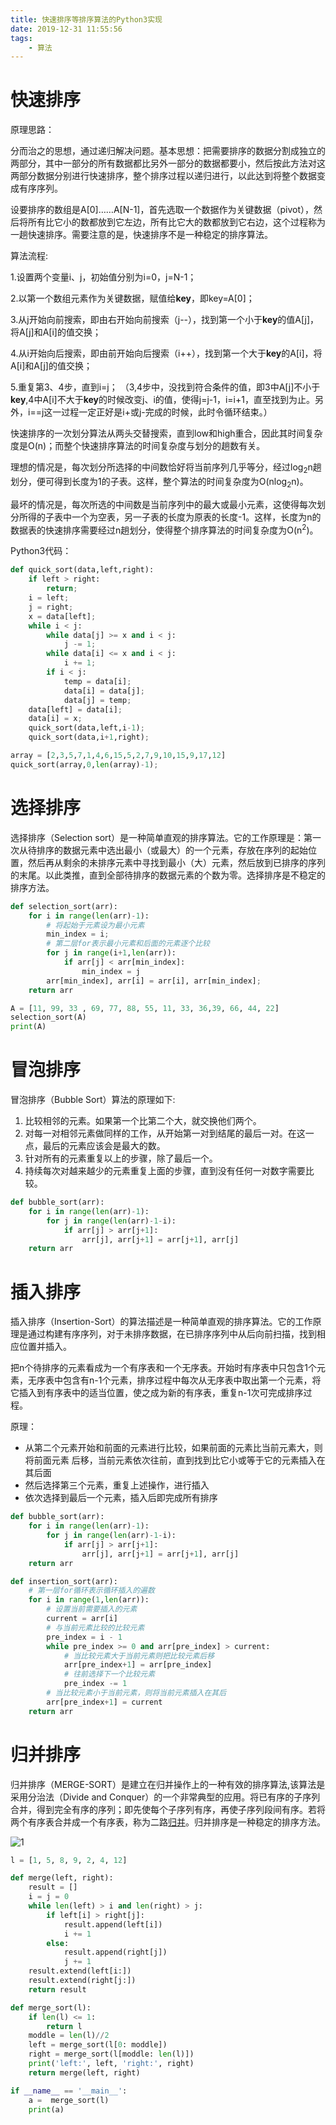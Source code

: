 ```yaml
---
title: 快速排序等排序算法的Python3实现
date: 2019-12-31 11:55:56
tags:
	- 算法
---
```




# 快速排序



原理思路：

分而治之的思想，通过递归解决问题。基本思想：把需要排序的数据分割成独立的两部分，其中一部分的所有数据都比另外一部分的数据都要小，然后按此方法对这两部分数据分别进行快速排序，整个排序过程以递归进行，以此达到将整个数据变成有序序列。

设要排序的数组是A[0]……A[N-1]，首先选取一个数据作为关键数据（pivot），然后将所有比它小的数都放到它左边，所有比它大的数都放到它右边，这个过程称为一趟快速排序。需要注意的是，快速排序不是一种稳定的排序算法。

算法流程:

1.设置两个变量i、j，初始值分别为i=0，j=N-1；

2.以第一个数组元素作为关键数据，赋值给**key**，即key=A[0]；

3.从j开始向前搜索，即由右开始向前搜索（j--），找到第一个小于**key**的值A[j]，将A[j]和A[i]的值交换；

4.从i开始向后搜索，即由前开始向后搜索（i++），找到第一个大于**key**的A[i]，将A[i]和A[j]的值交换；

5.重复第3、4步，直到i=j； （3,4步中，没找到符合条件的值，即3中A[j]不小于**key**,4中A[i]不大于**key**的时候改变j、i的值，使得j=j-1，i=i+1，直至找到为止。另外，i==j这一过程一定正好是i+或j-完成的时候，此时令循环结束。）



快速排序的一次划分算法从两头交替搜索，直到low和high重合，因此其时间复杂度是O(n)；而整个快速排序算法的时间复杂度与划分的趟数有关。 

理想的情况是，每次划分所选择的中间数恰好将当前序列几乎等分，经过log<sub>2</sub>n趟划分，便可得到长度为1的子表。这样，整个算法的时间复杂度为O(nlog<sub>2</sub>n)。

最坏的情况是，每次所选的中间数是当前序列中的最大或最小元素，这使得每次划分所得的子表中一个为空表，另一子表的长度为原表的长度-1。这样，长度为n的数据表的快速排序需要经过n趟划分，使得整个排序算法的时间复杂度为O(n<sup>2</sup>)。

Python3代码：

```python
def quick_sort(data,left,right):
    if left > right:
        return;
    i = left;
    j = right;
    x = data[left];
    while i < j:
        while data[j] >= x and i < j:
            j -= 1;
        while data[i] <= x and i < j:
            i += 1;
        if i < j:
            temp = data[i];
            data[i] = data[j];
            data[j] = temp;
    data[left] = data[i];
    data[i] = x;
    quick_sort(data,left,i-1);
    quick_sort(data,i+1,right);

array = [2,3,5,7,1,4,6,15,5,2,7,9,10,15,9,17,12]
quick_sort(array,0,len(array)-1);

```

# 选择排序

选择排序（Selection sort）是一种简单直观的排序算法。它的工作原理是：第一次从待排序的数据元素中选出最小（或最大）的一个元素，存放在序列的起始位置，然后再从剩余的未排序元素中寻找到最小（大）元素，然后放到已排序的序列的末尾。以此类推，直到全部待排序的数据元素的个数为零。选择排序是不稳定的排序方法。

```python
def selection_sort(arr):
    for i in range(len(arr)-1):
        # 将起始于元素设为最小元素
        min_index = i;
        # 第二层for表示最小元素和后面的元素逐个比较
        for j in range(i+1,len(arr)):
            if arr[j] < arr[min_index]:
                min_index = j
        arr[min_index], arr[i] = arr[i], arr[min_index];
    return arr

A = [11, 99, 33 , 69, 77, 88, 55, 11, 33, 36,39, 66, 44, 22]
selection_sort(A)
print(A)
```

# 冒泡排序

冒泡排序（Bubble Sort）算法的原理如下:

1. 比较相邻的元素。如果第一个比第二个大，就交换他们两个。 
2. 对每一对相邻元素做同样的工作，从开始第一对到结尾的最后一对。在这一点，最后的元素应该会是最大的数。 
3. 针对所有的元素重复以上的步骤，除了最后一个。 
4. 持续每次对越来越少的元素重复上面的步骤，直到没有任何一对数字需要比较。

```python
def bubble_sort(arr):
    for i in range(len(arr)-1):
        for j in range(len(arr)-1-i):
            if arr[j] > arr[j+1]:
                arr[j], arr[j+1] = arr[j+1], arr[j]
    return arr

```

# 插入排序

插入排序（Insertion-Sort）的算法描述是一种简单直观的排序算法。它的工作原理是通过构建有序序列，对于未排序数据，在已排序序列中从后向前扫描，找到相应位置并插入。

把n个待排序的元素看成为一个有序表和一个无序表。开始时有序表中只包含1个元素，无序表中包含有n-1个元素，排序过程中每次从无序表中取出第一个元素，将它插入到有序表中的适当位置，使之成为新的有序表，重复n-1次可完成排序过程。

原理：

- 从第二个元素开始和前面的元素进行比较，如果前面的元素比当前元素大，则将前面元素 后移，当前元素依次往前，直到找到比它小或等于它的元素插入在其后面
- 然后选择第三个元素，重复上述操作，进行插入
- 依次选择到最后一个元素，插入后即完成所有排序 

```python
def bubble_sort(arr):
    for i in range(len(arr)-1):
        for j in range(len(arr)-1-i):
            if arr[j] > arr[j+1]:
                arr[j], arr[j+1] = arr[j+1], arr[j]
    return arr

def insertion_sort(arr):
    # 第一层for循环表示循环插入的遍数
    for i in range(1,len(arr)):
        # 设置当前需要插入的元素
        current = arr[i]
        # 与当前元素比较的比较元素
        pre_index = i - 1
        while pre_index >= 0 and arr[pre_index] > current:
            # 当比较元素大于当前元素则把比较元素后移
            arr[pre_index+1] = arr[pre_index]
            # 往前选择下一个比较元素
            pre_index -= 1
        # 当比较元素小于当前元素，则将当前元素插入在其后
        arr[pre_index+1] = current
    return arr
```

# 归并排序

归并排序（MERGE-SORT）是建立在归并操作上的一种有效的排序算法,该算法是采用分治法（Divide and Conquer）的一个非常典型的应用。将已有序的子序列合并，得到完全有序的序列；即先使每个子序列有序，再使子序列段间有序。若将两个有序表合并成一个有序表，称为二路[归并](https://baike.baidu.com/item/归并/253741)。归并排序是一种稳定的排序方法。

![1](https://gitee.com/shuming9886/pic-go/raw/master/img/2020-10-24-algorithm.png)

```python
l = [1, 5, 8, 9, 2, 4, 12]

def merge(left, right):
    result = []
    i = j = 0
    while len(left) > i and len(right) > j:
        if left[i] > right[j]:
            result.append(left[i])
            i += 1
        else:
            result.append(right[j])
            j += 1
    result.extend(left[i:])
    result.extend(right[j:])
    return result

def merge_sort(l):
    if len(l) <= 1:
        return l
    moddle = len(l)//2
    left = merge_sort(l[0: moddle])
    right = merge_sort(l[moddle: len(l)])
    print('left:', left, 'right:', right)
    return merge(left, right)

if __name__ == '__main__':
    a =  merge_sort(l)
    print(a)

```

